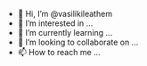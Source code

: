 - 👋 Hi, I’m @vasilikileathem
- 👀 I’m interested in ...
- 🌱 I’m currently learning ...
- 💞️ I’m looking to collaborate on ...
- 📫 How to reach me ...

<!---
vasilikileathem/vasilikileathem is a ✨ special ✨ repository because its `README.md` (this file) appears on your GitHub profile.
You can click the Preview link to take a look at your changes.
--->

